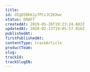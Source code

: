 ```yaml
---
title: 
id: dIgD5BkK1y7PCzJCIKXwv
status: DRAFT
createdAt: 2019-05-26T19:23:24.682Z
updatedAt: 2020-02-13T19:05:57.916Z
publishedAt: 
firstPublishedAt: 
contentType: trackArticle
productTeam: 
slug: 
trackId: 
trackSlugEN: 
---
```




